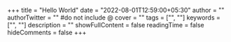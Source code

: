 +++
title = "Hello World"
date = "2022-08-01T12:59:00+05:30"
author = ""
authorTwitter = "" #do not include @
cover = ""
tags = ["", ""]
keywords = ["", ""]
description = ""
showFullContent = false
readingTime = false
hideComments = false
+++
